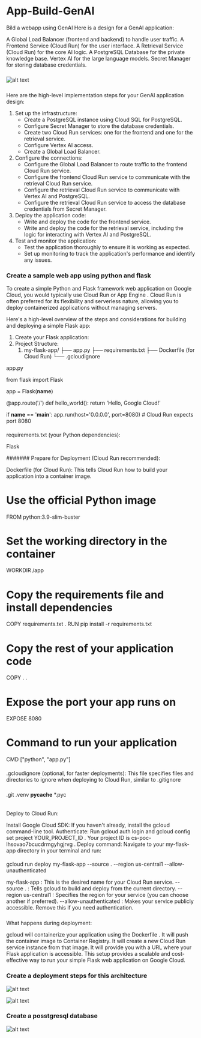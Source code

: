 # App-Build-GenAI
Bild a webapp using GenAI
Here is a design for a GenAI application:

A Global Load Balancer (frontend and backend) to handle user traffic.
A Frontend Service (Cloud Run) for the user interface.
A Retrieval Service (Cloud Run) for the core AI logic.
A PostgreSQL Database for the private knowledge base.
Vertex AI for the large language models.
Secret Manager for storing database credentials.

#####
![alt text](image.png)
#####
Here are the high-level implementation steps for your GenAI application design:

1. Set up the infrastructure:
    -   Create a PostgreSQL instance using Cloud SQL for PostgreSQL.
    -   Configure Secret Manager to store the database credentials.
    -   Create two Cloud Run services: one for the frontend and one for the      retrieval service.
    -   Configure Vertex AI access.
   -   Create a Global Load Balancer.
2.  Configure the connections:
    -   Configure the Global Load Balancer to route traffic to the frontend Cloud Run service.
    -   Configure the frontend Cloud Run service to communicate with the retrieval Cloud Run service.
    -   Configure the retrieval Cloud Run service to communicate with Vertex AI and PostgreSQL.
    -   Configure the retrieval Cloud Run service to access the database credentials from Secret Manager.
3.  Deploy the application code:
    -   Write and deploy the code for the frontend service.
    -   Write and deploy the code for the retrieval service, including the logic for interacting with Vertex AI and PostgreSQL.
4.  Test and monitor the application:
    -   Test the application thoroughly to ensure it is working as expected.
    -   Set up monitoring to track the application's performance and identify any issues.
####
### Create a sample web app using python and flask ####
To create a simple Python and Flask framework web application on Google Cloud, you would typically use Cloud Run or App Engine . Cloud Run is often preferred for its flexibility and serverless nature, allowing you to deploy containerized applications without managing servers.

Here's a high-level overview of the steps and considerations for building and deploying a simple Flask app:

1. Create your Flask application:
2. Project Structure:
   1. my-flask-app/
├── app.py
├── requirements.txt
├── Dockerfile  (for Cloud Run)
└── .gcloudignore

app.py

from flask import Flask

app = Flask(__name__)

@app.route('/')
def hello_world():
    return 'Hello, Google Cloud!'

if __name__ == '__main__':
    app.run(host='0.0.0.0', port=8080) # Cloud Run expects port 8080
####

requirements.txt (your Python dependencies):

Flask

#######
Prepare for Deployment (Cloud Run recommended):

Dockerfile (for Cloud Run): This tells Cloud Run how to build your application into a container image.
# Use the official Python image
FROM python:3.9-slim-buster

# Set the working directory in the container
WORKDIR /app

# Copy the requirements file and install dependencies
COPY requirements.txt .
RUN pip install -r requirements.txt

# Copy the rest of your application code
COPY . .

# Expose the port your app runs on
EXPOSE 8080

# Command to run your application
CMD ["python", "app.py"]
####
.gcloudignore (optional, for faster deployments):
This file specifies files and directories to ignore when deploying to Cloud Run, similar to .gitignore 

#####

.git
.venv
__pycache__
*.pyc
######

Deploy to Cloud Run:

Install Google Cloud SDK: If you haven't already, install the gcloud command-line tool.
Authenticate: Run gcloud auth login and gcloud config set project YOUR_PROJECT_ID . Your project ID is cs-poc-lhsovao7bcucdrmgyhgjrvg .
Deploy command: Navigate to your my-flask-app directory in your terminal and run:

####
gcloud run deploy my-flask-app --source . --region us-central1 --allow-unauthenticated

my-flask-app : This is the desired name for your Cloud Run service.
--source . : Tells gcloud to build and deploy from the current directory.
--region us-central1 : Specifies the region for your service (you can choose another if preferred).
--allow-unauthenticated : Makes your service publicly accessible. Remove this if you need authentication.
#####

What happens during deployment:

gcloud will containerize your application using the Dockerfile .
It will push the container image to Container Registry.
It will create a new Cloud Run service instance from that image.
It will provide you with a URL where your Flask application is accessible.
This setup provides a scalable and cost-effective way to run your simple Flask web application on Google Cloud.

#####

### Create a deployment steps for this architecture ####
![alt text](image-2.png)


![alt text](image-3.png)

### Create a posstgresql database ###


![alt text](image-4.png)
#####